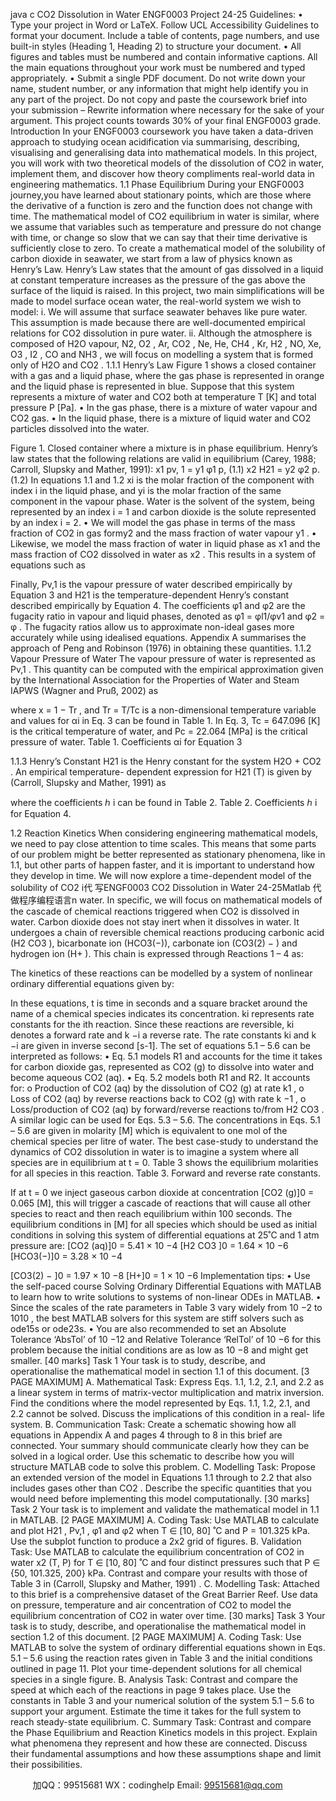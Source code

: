 java c
CO2   Dissolution in   Water
ENGF0003 Project
24-25
Guidelines:
•       Type   your   project   in   Word   or   LaTeX.   Follow   UCL   Accessibility   Guidelines   to   format   your   document.   Include   a   table   of   contents,   page   numbers,   and   use   built-in styles (Heading   1, Heading 2) to structure your   document.
•       All figures and tables   must   be   numbered and   contain   informative   captions. All   the    main    equations      throughout    your    work    must      be      numbered      and      typed   appropriately.
•       Submit    a    single    PDF      document.      Do      not      write      down    your      name,      student   number,   or   any    information   that   might   help   identify   you   in   any   part   of   the   project.   Do   not   copy   and   paste   the   coursework   brief   into   your   submission   –   Rewrite information where necessary for   the sake of your argument.
This project counts towards 30% of your final   ENGF0003 grade.
Introduction
In your ENGF0003 coursework you have taken a data-driven approach to   studying   ocean acidification   via summarising, describing, visualising   and   generalising data into mathematical   models.
In this   project, you will work with two theoretical   models of the   dissolution   of CO2   in water,   implement   them,   and   discover   how   theory   compliments   real-world   data   in   engineering mathematics.
1.1             Phase   Equilibrium
During   your   ENGF0003   journey,you   have   learned   about   stationary   points, which are those where the derivative of a function is zero and the function does not change   with time. The   mathematical   model   of CO2    equilibrium   in water   is similar, where   we   assume   that   variables   such   as   temperature   and   pressure   do   not   change with   time,   or   change   so   slow   that   we   can   say   that   their time   derivative   is   sufficiently   close   to   zero.
To   create   a   mathematical   model   of the   solubility   of carbon   dioxide   in   seawater,   we   start   from   a   law   of   physics   known   as   Henry’s   Law.   Henry’s   Law   states   that   the   amount of   gas dissolved in a liquid at constant   temperature increases as the pressure   of the gas above the surface of the   liquid   is   raised.
In this project, two main simplifications   will be made to model surface ocean   water,   the real-world system we wish to   model:
i.             We will assume that surface seawater behaves like pure water. This   assumption   is   made   because   there   are   well-documented   empirical   relations   for CO2   dissolution in   pure water.
ii.             Although   the   atmosphere   is   composed   of   H2O   vapour,   N2,   O2   ,   Ar,   CO2   ,   Ne,   He,   CH4   ,   Kr,   H2   ,   NO,   Xe,   O3   ,   I2   ,   CO   and   NH3   ,   we   will   focus   on   modelling   a   system that is formed only   of   H2O   and   CO2   .
1.1.1   Henry’s   Law
Figure   1 shows   a   closed   container with   a gas   and   a   liquid   phase, where the   gas   phase is represented in orange and the liquid phase   is   represented   in   blue.   Suppose   that this system represents a mixture of   water and CO2    both at temperature T   [K] and   total pressure   P    [Pa].
•       In the   gas   phase, there   is   a   mixture   of water vapour and   CO2    gas.
•       In   the    liquid    phase,   there    is   a    mixture   of   liquid   water   and   CO2       particles   dissolved into the water.



Figure   1.   Closed container where a mixture is in phase equilibrium.
Henry’s law states that the   following relations   are   valid in equilibrium (Carey, 1988;   Carroll, Slupsky and   Mather,   1991):
x1   pv,   1      =   y1   φ1   p,                                                                                                                                                                                     (1.1)
x2   H21      =   y2   φ2   p.                                                                                                                                                                                  (1.2)
In equations   1.1 and   1.2 xi       is the   molar fraction of the component with   index   i   in the liquid phase, and yi       is the molar fraction of the same   component   in the vapour   phase. Water is the solvent of   the   system,   being   represented   by   an   index   i    =    1   and   carbon dioxide is the solute represented   by   an   index   i    =   2.
•       We will model the gas phase in terms of the   mass fraction of CO2    in gas   formy2    and   the   mass   fraction   of   water   vapour   y1 .
•       Likewise, we model the   mass fraction   of   water   in   liquid   phase   as   x1      and   the mass fraction of CO2    dissolved in water as x2 .
This results in a   system   of equations   such   as

Finally, Pv,1    is   the   vapour   pressure   of   water   described   empirically   by   Equation   3   and   H21       is   the   temperature-dependent   Henry’s   constant   described   empirically   by   Equation 4.
The coefficients   φ1    and φ2      are the fugacity   ratio   in vapour and   liquid   phases, denoted   as      φ1      =   φl1/φv1   and   φ2      =   φ   .   The fugacity   ratios   allow   us   to   approximate   non-ideal       gases       more       accurately       while       using       idealised       equations.       Appendix       A   summarises the approach of Peng and Robinson (1976) in   obtaining these quantities.
1.1.2   Vapour   Pressure of Water
The   vapour   pressure   of   water   is   represented   as   Pv,1 .   This   quantity   can   be   computed with the empirical approximation given by the   International Association for   the   Properties of Water and Steam   IAPWS   (Wagner and   Pruß, 2002) as

where   x   =   1   −   Tr ,   and   Tr      =   T/Tc             is    a    non-dimensional    temperature   variable    and   values for αi      in Eq. 3 can be found in Table   1.   In   Eq. 3,   Tc       =   647.096   [K]   is the critical   temperature of water, and Pc       =   22.064   [MPa] is the critical pressure   of   water.
Table   1. Coefficients αi    for   Equation   3

1.1.3   Henry’s Constant
H21    is the Henry constant for the system H2O + CO2   .   An empirical temperature-   dependent expression for H21 (T)   is given by (Carroll, Slupsky and   Mather,   1991)   as

where the coefficients ℎ   i      can be   found   in   Table   2.
Table 2. Coefficients ℎ   i      for   Equation 4.





1.2                Reaction   Kinetics
When   considering   engineering   mathematical   models,   we   need   to   pay   close   attention to time scales. This   means that some   parts   of   our   problem   might   be   better   represented   as   stationary   phenomena,   like   in   1.1,   but   other   parts   of   happen faster,   and it is important to   understand   how   they   develop   in   time.
We will   now explore a time-dependent model   of the solubility   of   CO2    i代 写ENGF0003 CO2 Dissolution in Water 24-25Matlab
代做程序编程语言n water.   In    specific,    we   will    focus    on    mathematical    models    of    the    cascade    of    chemical   reactions triggered when CO2    is dissolved in water.
Carbon   dioxide   does   not stay   inert when   it   dissolves   in water.   It   undergoes   a   chain of reversible chemical reactions producing carbonic   acid   (H2   CO3   ),   bicarbonate   ion (HCO3(−)), carbonate ion   (CO3(2)   −   ) and   hydrogen   ion   (H+   ).
This chain   is expressed through   Reactions   1 – 4 as:

The kinetics of these   reactions can be   modelled by a   system   of   nonlinear   ordinary differential equations given by:


In these equations,   t   is time in seconds   and a square bracket around the name of   a   chemical   species   indicates   its   concentration.   ki       represents   rate   constants   for the   ith   reaction. Since these   reactions are   reversible,   ki       denotes a forward   rate and   k   −i   a   reverse   rate.
The    rate    constants    ki          and    k   −i          are    given    in    inverse    second    [s-1].    The    set    of   equations 5.1 – 5.6 can   be   interpreted as   follows:
•       Eq.   5.1   models   R1   and   accounts for   the   time   it   takes   for   carbon   dioxide   gas,   represented as   CO2 (g) to dissolve into water and become   aqueous   CO2 (aq).
•         Eq. 5.2   models both   R1 and   R2.   It   accounts   for:
o   Production of CO2 (aq)   by the dissolution of CO2 (g)   at   rate   k1 ,
o   Loss of CO2 (aq)   by reverse   reactions back to   CO2 (g)   with   rate   k   −1 ,
o   Loss/production of CO2 (aq)   by forward/reverse   reactions to/from   H2   CO3 .
A similar logic can be used for   Eqs.   5.3 –   5.6.   The   concentrations   in   Eqs.   5.1   –      5.6 are given in molarity   [M] which is   equivalent to   one   mol   of the   chemical   species   per litre of water. The best case-study to understand the   dynamics   of   CO2   dissolution in water is to imagine a system where   all   species   are   in   equilibrium   at   t   =   0. Table 3 shows the equilibrium molarities for all species   in this   reaction.
Table 3. Forward and   reverse   rate   constants.





If   at   t   =   0   we   inject   gaseous   carbon   dioxide   at   concentration   [CO2 (g)]0      =   0.065   [M], this will   trigger a   cascade   of   reactions that   will   cause   all   other   species   to   react   and then reach equilibrium within   100 seconds.
The   equilibrium   conditions   in   [M]   for   all   species   which   should   be   used   as   initial   conditions in solving this system of differential equations at 25˚C and   1   atm pressure   are:
[CO2 (aq)]0      =   5.41   ×   10   −4
[H2   CO3   ]0      =   1.64      ×   10   −6
[HCO3(−)]0      =   3.28   ×   10   −4




[CO3(2)   −   ]0      =   1.97   ×   10   −8
[H+]0      =   1   ×   10   −6
Implementation tips:
•       Use    the    self-paced    course Solving    Ordinary    Differential    Equations      with   MATLAB   to   learn   how   to   write   solutions   to   systems   of   non-linear   ODEs   in MATLAB.
•       Since the scales of the rate   parameters   in   Table   3 vary widely   from   10   −2      to   1010   ,   the   best   MATLAB   solvers   for   this   system   are   stiff   solvers   such   as   ode15s   or   ode23s.
•       You   are   also   recommended   to   set   an   Absolute   Tolerance   ‘AbsTol’   of   10   −12   and   Relative Tolerance ‘RelTol’ of   10   −6    for this   problem   because the   initial   conditions are as low as   10   −8      and   might   get smaller.
[40 marks]   Task   1
Your task is to study, describe, and operationalise the mathematical model in section   1.1 of this document.       [3   PAGE   MAXIMUM]
A.   Mathematical   Task:    Express    Eqs.    1.1,    1.2,    2.1,    and    2.2   as   a   linear   system in terms of matrix-vector multiplication and matrix   inversion.   Find   the   conditions   where   the   model   represented   by   Eqs.   1.1,   1.2,   2.1,   and   2.2 cannot   be solved.   Discuss the   implications of this condition   in a   real-   life system.
B.   Communication   Task:   Create   a   schematic   showing   how   all   equations   in Appendix A and   pages 4 through to 8 in this   brief are   connected. Your   summary should communicate clearly how they can be solved in a logical   order.   Use   this   schematic   to   describe   how   you   will   structure   MATLAB   code to solve this   problem.
C.   Modelling Task: Propose an extended version of   the model in Equations   1.1 through to 2.2 that also   includes gases other than CO2   .   Describe   the   specific   quantities   that   you   would   need   before   implementing   this   model   computationally.
[30 marks]   Task   2
Your task is to implement and validate the   mathematical   model   in   1.1   in   MATLAB.       [2   PAGE   MAXIMUM]
A.   Coding   Task:   Use   MATLAB   to   calculate   and   plot   H21   ,   Pv,1 ,   φ1      and   φ2   when   T   ∈   [10, 80]    ˚C   and   P   =   101.325   kPa.   Use   the   subplot   function   to   produce a 2x2   grid   of figures.
B.   Validation   Task: Use MATLAB   to calculate the equilibrium concentration   of   CO2      in   water   x2 (T, P)   for   T   ∈   [10, 80]    ˚C   and   four   distinct   pressures   such that P   ∈   {50, 101.325, 200}   kPa. Contrast and compare your   results   with those of Table 3   in   (Carroll, Slupsky   and   Mather,   1991)   .
C.   Modelling Task: Attached to this brief is a comprehensive dataset of the   Great       Barrier       Reef.       Use       data      on       pressure,      temperature      and      air   concentration   of   CO2    to   model   the   equilibrium   concentration   of   CO2      in   water   over   time.
[30 marks]   Task   3
Your task is to study, describe, and operationalise the mathematical model in section 1.2 of this document.      [2   PAGE   MAXIMUM]
A.   Coding   Task:   Use   MATLAB   to   solve the   system   of ordinary   differential   equations shown in   Eqs. 5.1 – 5.6 using the reaction   rates given   in Table   3 and the initial conditions outlined   in page   11.   Plot your time-dependent   solutions for all chemical species   in a   single   figure.
B.   Analysis   Task:   Contrast   and   compare   the   speed   at   which   each   of the   reactions   in   page   9   takes   place.   Use   the   constants   in   Table   3   and   your   numerical   solution   of   the   system   5.1   –   5.6   to   support   your   argument.   Estimate    the    time    it    takes    for    the    full    system    to    reach    steady-state   equilibrium.
C. Summary    Task:    Contrast    and      compare      the      Phase      Equilibrium      and   Reaction   Kinetics   models   in   this   project.   Explain what   phenomena   they   represent    and    how    these    are    connected.      Discuss    their    fundamental   assumptions       and       how       these       assumptions    shape and    limit    their   possibilities.

   

         
加QQ：99515681  WX：codinghelp  Email: 99515681@qq.com
